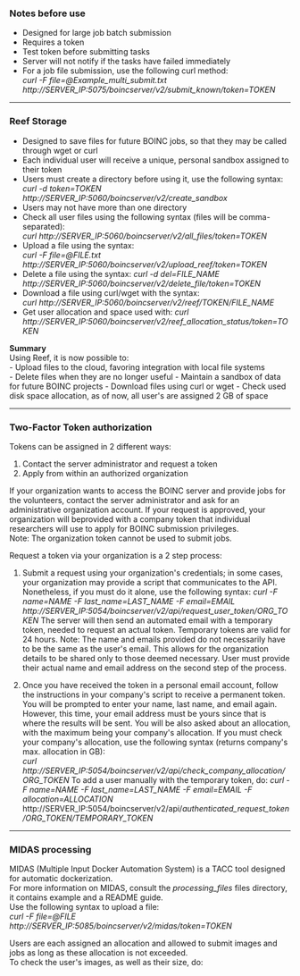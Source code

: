 ### Notes before use

* Designed for large job batch submission
* Requires a token
* Test token before submitting tasks
* Server will not notify if the tasks have failed immediately
* For a job file submission, use the following curl method:  
	*curl -F file=@Example_multi_submit.txt http://SERVER_IP:5075/boincserver/v2/submit_known/token=TOKEN*  

----

### Reef Storage


* Designed to save files for future BOINC jobs, so that they may be called through wget or curl  
* Each individual user will receive a unique, personal sandbox assigned to their token  
* Users must create a directory before using it, use the following syntax:  
	*curl -d token=TOKEN  http://SERVER_IP:5060/boincserver/v2/create_sandbox*  
* Users may not have more than one directory
* Check all user files using the following syntax (files will be comma-separated):  
	*curl http://SERVER_IP:5060/boincserver/v2/all_files/token=TOKEN*
* Upload a file using the syntax:  
	*curl -F file=@FILE.txt http://SERVER_IP:5060/boincserver/v2/upload_reef/token=TOKEN*
* Delete a file using the syntax:
	*curl -d del=FILE_NAME  http://SERVER_IP:5060/boincserver/v2/delete_file/token=TOKEN*
* Download a file using curl/wget with the syntax:  
	*curl http://SERVER_IP:5060/boincserver/v2/reef/TOKEN/FILE_NAME*
* Get user allocation and space used with:
	*curl http://SERVER_IP:5060/boincserver/v2/reef_allocation_status/token=TOKEN*



**Summary**  
Using Reef, it is now possible to:  
	- Upload files to the cloud, favoring integration with local file systems  
	- Delete files when they are no longer useful
	- Maintain a sandbox of data for future BOINC projects
	- Download files using curl or wget
	- Check used disk space allocation, as of now, all user's are assigned 2 GB of space

----

### Two-Factor Token authorization  
Tokens can be assigned in 2 different ways:
1. Contact the server administrator and request a token
2. Apply from within an authorized organization  

If your organization wants to access the BOINC server and provide jobs for the volunteers, contact the server administrator and ask for an administrative organization account. If your request is approved, your organization will beprovided with a company token that individual researchers will use to apply for BOINC submission privileges.  
Note: The organization token cannot be used to submit jobs.  

Request a token via your organization is a 2 step process:
1. Submit a request using your organization's credentials; in some cases, your organization may provide a script that communicates to the API. Nonetheless, if you must do it alone, use the following syntax:
	*curl -F name=NAME -F last_name=LAST_NAME -F email=EMAIL  http://SERVER_IP:5054/boincserver/v2/api/request_user_token/ORG_TOKEN*
The server will then send an automated email with a temporary token, needed to request an actual token. Temporary tokens are valid for 24 hours.
Note: The name and emails provided do not necessarily have to be the same as the user's email. This allows for the organization details to be shared only to those deemed necessary. User must provide their actual name and email address on the second step of the process.  

2. Once you have received the token in a personal email account, follow the instructions in your company's script to receive a permanent token. You will be prompted to enter your name, last name, and email again. However, this time, your email address must be yours since that is where the results will be sent. You will be also asked about an allocation, with the maximum being your company's allocation.
If you must check your company's allocation, use the following syntax (returns company's max. allocation in GB):  
	*curl http://SERVER_IP:5054/boincserver/v2/api/check_company_allocation/ORG_TOKEN*
To add a user manually with the temporary token, do:
	*curl -F name=NAME -F last_name=LAST_NAME -F email=EMAIL -F allocation=ALLOCATION* http://SERVER_IP:5054/boincserver/v2/api/*authenticated_request_token/ORG_TOKEN/TEMPORARY_TOKEN*

-------

### MIDAS processing

MIDAS (Multiple Input Docker Automation System) is a TACC tool designed for automatic dockerization.  
For more information on MIDAS, consult the *processing_files* files directory, it contains example and a README guide.  
Use the following syntax to upload a file:  
	*curl -F file=@FILE http://SERVER_IP:5085/boincserver/v2/midas/token=TOKEN*

Users are each assigned an allocation and allowed to submit images and jobs as long as these allocation is not exceeded.  
To check the user's images, as well as their size, do:
	